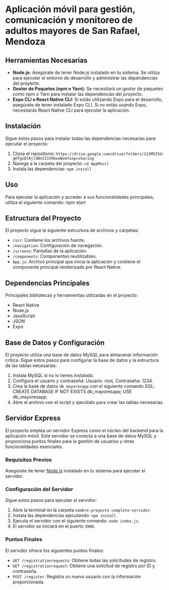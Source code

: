 # Aplicación móvil para gestión, comunicación y monitoreo de adultos mayores de San Rafael, Mendoza

## Herramientas Necesarias
- **Node.js:** Asegúrate de tener Node.js instalado en tu sistema. Se utiliza para ejecutar el entorno de desarrollo y administrar las dependencias del proyecto.
- **Gestor de Paquetes (npm o Yarn):** Se necesitará un gestor de paquetes como npm o Yarn para instalar las dependencias del proyecto.
- **Expo CLI o React Native CLI:** Si estás utilizando Expo para el desarrollo, asegúrate de tener instalado Expo CLI. Si no estás usando Expo, necesitarás React Native CLI para ejecutar la aplicación.

## Instalación
Sigue estos pasos para instalar todas las dependencias necesarias para ejecutar el proyecto:
1. Clona el repositorio: `https://drive.google.com/drive/folders/113M5I5d-gHTgzQfAjldBnII1YHGveWvm?usp=sharing`
2. Navega a la carpeta del proyecto: `cd AppMovil`
3. Instala las dependencias: `npm install`

## Uso
Para ejecutar la aplicación y acceder a sus funcionalidades principales, utiliza el siguiente comando:
npm start

## Estructura del Proyecto
El proyecto sigue la siguiente estructura de archivos y carpetas:
- `/src`: Contiene los archivos fuente.
- `/navigation`: Configuración de navegación.
- `/screens`: Pantallas de la aplicación.
- `/components`: Componentes reutilizables.
- `App.js`: Archivo principal que inicia la aplicación y contiene el componente principal renderizado por React Native.

## Dependencias Principales
Principales bibliotecas y herramientas utilizadas en el proyecto:
- React Native
- Node.js
- JavaScript
- JSON
- Expo

## Base de Datos y Configuración
El proyecto utiliza una base de datos MySQL para almacenar información crítica. Sigue estos pasos para configurar la base de datos y la estructura de las tablas necesarias:
1. Instala MySQL si no lo tienes instalado.
2. Configura el usuario y contraseña: Usuario: root, Contraseña: 1234.
3. Crea la base de datos `db_mayoresapp` con el siguiente comando SQL:
CREATE DATABASE IF NOT EXISTS db_mayoresapp;
USE db_mayoresapp;
4. Abre el archivo con el script y ejecútalo para crear las tablas necesarias.

## Servidor Express
El proyecto emplea un servidor Express como el núcleo del backend para la aplicación móvil. Este servidor se conecta a una base de datos MySQL y proporciona puntos finales para la gestión de usuarios y otras funcionalidades esenciales.

### Requisitos Previos
Asegúrate de tener [Node.js](https://nodejs.org/) instalado en tu sistema para ejecutar el servidor.

### Configuración del Servidor
Sigue estos pasos para ejecutar el servidor:
1. Abre la terminal en la carpeta `nombre-proyecto completo-servidor`.
2. Instala las dependencias ejecutando: `npm install`.
3. Ejecuta el servidor con el siguiente comando: `node index.js`.
4. El servidor se iniciará en el puerto `3000`.

### Puntos Finales
El servidor ofrece los siguientes puntos finales:
- `GET /registrationrequests`: Obtiene todas las solicitudes de registro.
- `GET /registrationrequest`: Obtiene una solicitud de registro por ID y contraseña.
- `POST /register`: Registra un nuevo usuario con la información proporcionada.

